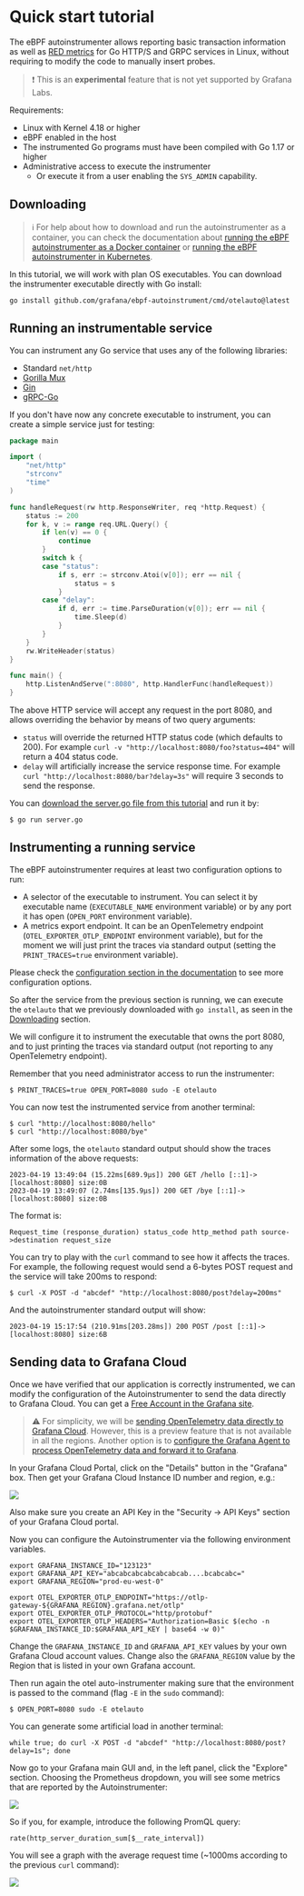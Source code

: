 # Quick start tutorial

The eBPF autoinstrumenter allows reporting basic transaction information as well as
[RED metrics](https://grafana.com/files/grafanacon_eu_2018/Tom_Wilkie_GrafanaCon_EU_2018.pdf)
for Go HTTP/S and GRPC services in Linux, without requiring to modify the code
to manually insert probes.

>❗ This is an **experimental** feature that is not yet supported by Grafana Labs. ️

Requirements:
- Linux with Kernel 4.18 or higher
- eBPF enabled in the host
- The instrumented Go programs must have been compiled with Go 1.17 or higher
- Administrative access to execute the instrumenter
  - Or execute it from a user enabling the `SYS_ADMIN` capability.

## Downloading

> ℹ️ For help about how to download and run the autoinstrumenter as a container, you
can check the documentation about [running the eBPF autoinstrumenter as a Docker container](../docker.md)
or [running the eBPF autoinstrumenter in Kubernetes](../k8s.md).

In this tutorial, we will work with plan OS executables. You can download the
instrumenter executable directly with Go install:

```
go install github.com/grafana/ebpf-autoinstrument/cmd/otelauto@latest
```

## Running an instrumentable service

You can instrument any Go service that uses any of the following libraries:

* Standard `net/http`
* [Gorilla Mux](https://github.com/gorilla/mux)
* [Gin](https://gin-gonic.com/)
* [gRPC-Go](https://github.com/grpc/grpc-go)

If you don't have now any concrete executable to instrument, you can create a simple
service just for testing:

```go
package main

import (
	"net/http"
	"strconv"
	"time"
)

func handleRequest(rw http.ResponseWriter, req *http.Request) {
	status := 200
	for k, v := range req.URL.Query() {
		if len(v) == 0 {
			continue
		}
		switch k {
		case "status":
			if s, err := strconv.Atoi(v[0]); err == nil {
				status = s
			}
		case "delay":
			if d, err := time.ParseDuration(v[0]); err == nil {
				time.Sleep(d)
			}
		}
	}
	rw.WriteHeader(status)
}

func main() {
	http.ListenAndServe(":8080", http.HandlerFunc(handleRequest))
}
```

The above HTTP service will accept any request in the port 8080, and allows
overriding the behavior by means of two query arguments:

* `status` will override the returned HTTP status code (which defaults to 200).
  For example `curl -v "http://localhost:8080/foo?status=404"` will return a 404
  status code.
* `delay` will artificially increase the service response time. For example
  `curl "http://localhost:8080/bar?delay=3s"` will require 3 seconds to send
  the response.

You can [download the server.go file from this tutorial](server.go) and run it by:

```
$ go run server.go
```

## Instrumenting a running service

The eBPF autoinstrumenter requires at least two configuration options to run:

* A selector of the executable to instrument. You can select it by executable name
  (`EXECUTABLE_NAME` environment variable) or by any port it has open
  (`OPEN_PORT` environment variable).
* A metrics export endpoint. It can be an OpenTelemetry endpoint
  (`OTEL_EXPORTER_OTLP_ENDPOINT` environment variable), but for the moment we
  will just print the traces via standard output (setting the `PRINT_TRACES=true`
  environment variable).

Please check the [configuration section in the documentation](../config.md) to
see more configuration options.

So after the service from the previous section is running, we can execute the
`otelauto` that we previously downloaded with `go install`, as seen in the
[Downloading](#downloading) section.

We will configure it to instrument the executable that owns the port 8080, and
to just printing the traces via standard output (not reporting to any OpenTelemetry
endpoint).

Remember that you need administrator access to run the instrumenter:

```
$ PRINT_TRACES=true OPEN_PORT=8080 sudo -E otelauto
```

You can now test the instrumented service from another terminal:

```
$ curl "http://localhost:8080/hello"        
$ curl "http://localhost:8080/bye"
```

After some logs, the `otelauto` standard output should show the traces information
of the above requests:

```
2023-04-19 13:49:04 (15.22ms[689.9µs]) 200 GET /hello [::1]->[localhost:8080] size:0B
2023-04-19 13:49:07 (2.74ms[135.9µs]) 200 GET /bye [::1]->[localhost:8080] size:0B
```

The format is:

```
Request_time (response_duration) status_code http_method path source->destination request_size 
```

You can try to play with the `curl` command to see how it affects the traces.
For example, the following request would send a 6-bytes POST request and the service will
take 200ms to respond:

```
$ curl -X POST -d "abcdef" "http://localhost:8080/post?delay=200ms"
```

And the autoinstrumenter standard output will show:

```
2023-04-19 15:17:54 (210.91ms[203.28ms]) 200 POST /post [::1]->[localhost:8080] size:6B
```

## Sending data to Grafana Cloud

Once we have verified that our application is correctly instrumented, we can modify the
configuration of the Autoinstrumenter to send the data directly to Grafana Cloud.
You can get a [Free Account in the Grafana site](https://grafana.com/pricing/).  

> ⚠️ For simplicity, we will be [sending OpenTelemetry data directly to Grafana Cloud](https://grafana.com/docs/grafana-cloud/data-configuration/otlp/send-data-otlp/).
However, this is a preview feature that is not available in all the regions. Another option
is to [configure the Grafana Agent to process OpenTelemetry data and forward it to Grafana](https://grafana.com/docs/agent/latest/).

In your Grafana Cloud Portal, click on the "Details" button in the "Grafana" box. Then
get your Grafana Cloud Instance ID number and region, e.g.:

![](./img/grafana-instance-id.png)

Also make sure you create an API Key in the "Security → API Keys" section of your Grafana
Cloud portal.

Now you can configure the Autoinstrumenter via the following environment variables.

```
export GRAFANA_INSTANCE_ID="123123"
export GRAFANA_API_KEY="abcabcabcabcabcabcab....bcabcabc="
export GRAFANA_REGION="prod-eu-west-0"

export OTEL_EXPORTER_OTLP_ENDPOINT="https://otlp-gateway-${GRAFANA_REGION}.grafana.net/otlp"
export OTEL_EXPORTER_OTLP_PROTOCOL="http/protobuf"
export OTEL_EXPORTER_OTLP_HEADERS="Authorization=Basic $(echo -n $GRAFANA_INSTANCE_ID:$GRAFANA_API_KEY | base64 -w 0)"
```

Change the `GRAFANA_INSTANCE_ID` and `GRAFANA_API_KEY` values by your own Grafana Cloud account
values. Change also the `GRAFANA_REGION` value by the Region that is listed in your own Grafana account.

Then run again the otel auto-instrumenter making sure that the environment is passed to the command
(flag `-E` in the `sudo` command):

```
$ OPEN_PORT=8080 sudo -E otelauto
```

You can generate some artificial load in another terminal:

```
while true; do curl -X POST -d "abcdef" "http://localhost:8080/post?delay=1s"; done
```

Now go to your Grafana main GUI and, in the left panel, click the "Explore" section.
Choosing the Prometheus dropdown, you will see some metrics that are reported by the
Autoinstrumenter:

![](./img/dropdown-metrics.png)

So if you, for example, introduce the following PromQL query:

```
rate(http_server_duration_sum[$__rate_interval])
```

You will see a graph with the average request time (~1000ms according to the previous `curl` command):

![](./img/avg-request-time.png)
